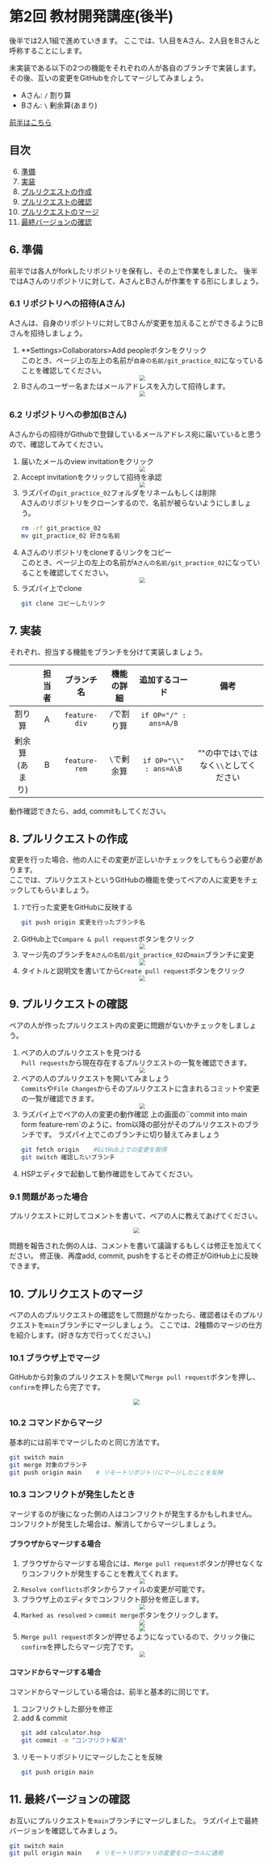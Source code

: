 # 第2回 教材開発講座(後半)
後半では2人1組で進めていきます。
ここでは、1人目をAさん、2人目をBさんと呼称することにします。

未実装である以下の2つの機能をそれぞれの人が各自のブランチで実装します。
その後、互いの変更をGitHubを介してマージしてみましょう。

- Aさん: `/` 割り算
- Bさん: `\` 剰余算(あまり)



[前半はこちら](./ex01.html)

## 目次

6. [準備](#6.-準備)
7. [実装](#7.-実装)
8. [プルリクエストの作成](#8.-プルリクエストの作成)
9. [プルリクエストの確認](#9.-プルリクエストの確認)
10. [プルリクエストのマージ](#10.-プルリクエストのマージ)
11. [最終バージョンの確認](#11.-最終バージョンの確認)

## 6. 準備
前半では各人がforkしたリポジトリを保有し、その上で作業をしました。
後半ではAさんのリポジトリに対して、AさんとBさんが作業をする形にしましょう。

### 6.1 リポジトリへの招待(Aさん)
Aさんは、自身のリポジトリに対してBさんが変更を加えることができるようにBさんを招待しましょう。

1. **Settings>Collaborators>Add peopleボタンをクリック  
    このとき、ページ上の左上の名前が`自身の名前/git_practice_02`になっていることを確認してください。
    <div style="text-align: center;">
        <img src="./img/invite01.png" style="zoom: 0.7;">
    </div>
2. Bさんのユーザー名またはメールアドレスを入力して招待します。
    <div style="text-align: center;">
        <img src="./img/invite02.png" style="zoom: 0.7;">
    </div>

### 6.2 リポジトリへの参加(Bさん)
Aさんからの招待がGithubで登録しているメールアドレス宛に届いていると思うので、確認してみてください。
1. 届いたメールのview invitationをクリック
    <div style="text-align: center;">
        <img src="./img/invite03.png" style="zoom: 0.7;">
    </div>
2. Accept invitationをクリックして招待を承認
    <div style="text-align: center;">
        <img src="./img/invite04.png" style="zoom: 0.7;">
    </div>
3. ラズパイの`git_practice_02`フォルダをリネームもしくは削除  
    Aさんのリポジトリをクローンするので、名前が被らないようにしましょう。
    ```bash
    rm -rf git_practice_02
    mv git_practice_02 好きな名前
    ```
4. Aさんのリポジトリをcloneするリンクをコピー  
    このとき、ページ上の左上の名前が`Aさんの名前/git_practice_02`になっていることを確認してください。
    <div style="text-align: center;">
        <img src="./img/invite05.png" style="zoom: 0.7;">
    </div>
5. ラズパイ上でclone
    ```bash
    git clone コピーしたリンク
    ```

## 7. 実装
それぞれ、担当する機能をブランチを分けて実装しましょう。

||担当者|ブランチ名|機能の詳細|追加するコード|備考|
|:--:|:--:|:--:|:--:|:--:|:--:|
|割り算|A|`feature-div`|`/`で割り算|`if OP="/" : ans=A/B`||
|剰余算<br>(あまり)|B|`feature-rem`|`\`で剰余算|`if OP="\\" : ans=A\B`|""の中では`\`ではなく`\\`としてください|

動作確認できたら、add, commitもしてください。

## 8. プルリクエストの作成
変更を行った場合、他の人にその変更が正しいかチェックをしてもらう必要があります。  
ここでは、プルリクエストというGitHubの機能を使ってペアの人に変更をチェックしてもらいましょう。

1. `7`で行った変更をGitHubに反映する
    ```bash
    git push origin 変更を行ったブランチ名
    ```
2. GitHub上で`Compare & pull request`ボタンをクリック
    <div style="text-align: center;">
        <img src="./img/pr01.png" style="zoom: 0.7;">
    </div>
3. マージ先のブランチを`Aさんの名前/git_practice_02`の`main`ブランチに変更
    <div style="text-align: center;">
        <img src="./img/pr02.png" style="zoom: 0.7;">
    </div>
4. タイトルと説明文を書いてから`Create pull request`ボタンをクリック
    <div style="text-align: center;">
        <img src="./img/pr03.png" style="zoom: 0.7;">
    </div>
    

## 9. プルリクエストの確認
ペアの人が作ったプルリクエスト内の変更に問題がないかチェックをしましょう。

1. ペアの人のプルリクエストを見つける  
    `Pull requests`から現在存在するプルリクエストの一覧を確認できます。
    <div style="text-align: center;">
        <img src="./img/pr04.png" style="zoom: 0.7;">
    </div>
2. ペアの人のプルリクエストを開いてみましょう  
    `Commits`や`File Changes`からそのプルリクエストに含まれるコミットや変更の一覧が確認できます。
    <div style="text-align: center;">
        <img src="./img/pr05.png" style="zoom: 0.7;">
    </div>
3. ラズパイ上でペアの人の変更の動作確認
    上の画面の``commit into main form feature-rem`のように、from以降の部分がそのプルリクエストのブランチです。
    ラズパイ上でこのブランチに切り替えてみましょう
    ```bash
    git fetch origin    #GitHub上での変更を取得
    git switch 確認したいブランチ
    ```
4. HSPエディタで起動して動作確認をしてみてください。

### 9.1 問題があった場合
プルリクエストに対してコメントを書いて、ペアの人に教えてあげてください。
<div style="text-align: center;">
    <img src="./img/pr06.png" style="zoom: 0.7;">
</div>

問題を報告された側の人は、コメントを書いて議論するもしくは修正を加えてください。
修正後、再度add, commit, pushをするとその修正がGitHub上に反映できます。

## 10. プルリクエストのマージ
ペアの人のプルリクエストの確認をして問題がなかったら、確認者はそのプルリクエストを`main`ブランチにマージしましょう。
ここでは、2種類のマージの仕方を紹介します。(好きな方で行ってください。)

### 10.1 ブラウザ上でマージ
GitHubから対象のプルリクエストを開いて`Merge pull request`ボタンを押し、`confirm`を押したら完了です。
<div style="text-align: center;">
    <img src="./img/pr05.png" style="zoom: 0.7;">
</div>

### 10.2 コマンドからマージ
基本的には前半でマージしたのと同じ方法です。
```bash
git switch main
git merge 対象のブランチ
git push origin main    # リモートリポジトリにマージしたことを反映
```

### 10.3 コンフリクトが発生したとき
マージするのが後になった側の人はコンフリクトが発生するかもしれません。
コンフリクトが発生した場合は、解消してからマージしましょう。

#### ブラウザからマージする場合
1. ブラウザからマージする場合には、`Merge pull request`ボタンが押せなくなりコンフリクトが発生することを教えてくれます。
    <div style="text-align: center;">
        <img src="./img/pr07.png" style="zoom: 0.7;">
    </div>
2. `Resolve conflicts`ボタンからファイルの変更が可能です。
3.  ブラウザ上のエディタでコンフリクト部分を修正します。
    <div style="text-align: center;">
        <img src="./img/pr08.png" style="zoom: 0.7;">
    </div>
4. `Marked as resolved` > `commit merge`ボタンをクリックします。
    <div style="text-align: center;">
        <img src="./img/pr09.png" style="zoom: 0.7;">
    </div>
    <div style="text-align: center;">
        <img src="./img/pr10.png" style="zoom: 0.7;">
    </div>
5. `Merge pull request`ボタンが押せるようになっているので、クリック後に`confirm`を押したらマージ完了です。
    <div style="text-align: center;">
        <img src="./img/pr11.png" style="zoom: 0.7;">
    </div>


#### コマンドからマージする場合
コマンドからマージしている場合は、前半と基本的に同じです。
1. コンフリクトした部分を修正
2. add & commit
    ```bash
    git add calculator.hsp
    git commit -m "コンフリクト解消"
    ```
3. リモートリポジトリにマージしたことを反映
    ```bash
    git push origin main
    ```

## 11. 最終バージョンの確認
お互いにプルリクエストを`main`ブランチにマージしました。
ラズパイ上で最終バージョンを確認してみましょう。

```bash
git switch main
git pull origin main    # リモートリポジトリの変更をローカルに適用
```